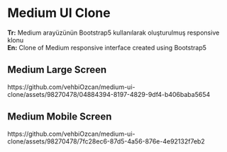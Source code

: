 <h1>Medium UI Clone</h1>
<b>Tr:</b> Medium arayüzünün Bootstrap5 kullanılarak oluşturulmuş responsive klonu<br>
<b>En:</b> Clone of Medium responsive interface created using Bootstrap5 <br>

<h2>Medium Large Screen</h2>
https://github.com/vehbiOzcan/medium-ui-clone/assets/98270478/04884394-8197-4829-9df4-b406baba5654
<br>
<h2>Medium Mobile Screen</h2>
https://github.com/vehbiOzcan/medium-ui-clone/assets/98270478/7fc28ec6-87d5-4a56-876e-4e92132f7eb2


